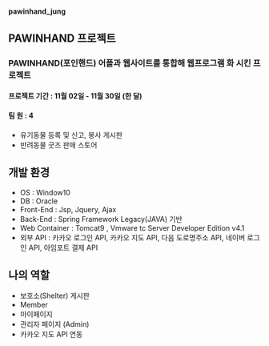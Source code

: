 #### pawinhand_jung
## PAWINHAND 프로젝트
### PAWINHAND(포인핸드) 어플과 웹사이트를 통합해 웹프로그램 화 시킨 프로젝트
#### 프로젝트 기간 : 11월 02일 - 11월 30일 (한 달)
#### 팀 원 : 4
- 유기동물 등록 및 신고, 봉사 게시판
- 반려동물 굿즈 판매 스토어





## 개발 환경
- OS : Window10
- DB : Oracle
- Front-End : Jsp, Jquery, Ajax
- Back-End : Spring Framework Legacy(JAVA) 기반
- Web Container : Tomcat9 , Vmware tc Server Developer Edition v4.1
- 외부 API : 카카오 로그인 API, 카카오 지도 API, 다음 도로명주소 API, 네이버 로그인 API, 아임포트 결제 API




## 나의 역할
- 보호소(Shelter) 게시판
- Member
- 마이페이지
- 관리자 페이지 (Admin)
- 카카오 지도 API 연동





